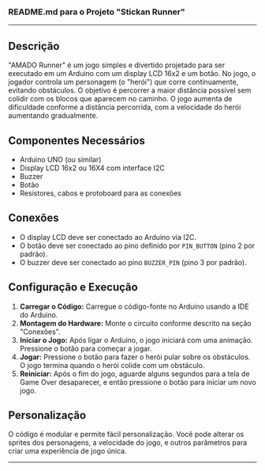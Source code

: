 
### README.md para o Projeto "Stickan Runner"

---

## Descrição
"AMADO Runner" é um jogo simples e divertido projetado para ser executado em um Arduino com um display LCD 16x2 e um botão. No jogo, o jogador controla um personagem (o "herói") que corre continuamente, evitando obstáculos. O objetivo é percorrer a maior distância possível sem colidir com os blocos que aparecem no caminho. O jogo aumenta de dificuldade conforme a distância percorrida, com a velocidade do herói aumentando gradualmente.

## Componentes Necessários
- Arduino UNO (ou similar)
- Display LCD 16x2 ou 16X4 com interface I2C
- Buzzer
- Botão
- Resistores, cabos e protoboard para as conexões

## Conexões
- O display LCD deve ser conectado ao Arduino via I2C.
- O botão deve ser conectado ao pino definido por `PIN_BUTTON` (pino 2 por padrão).
- O buzzer deve ser conectado ao pino `BUZZER_PIN` (pino 3 por padrão).

## Configuração e Execução
1. **Carregar o Código:** Carregue o código-fonte no Arduino usando a IDE do Arduino.
2. **Montagem do Hardware:** Monte o circuito conforme descrito na seção "Conexões".
3. **Iniciar o Jogo:** Após ligar o Arduino, o jogo iniciará com uma animação. Pressione o botão para começar a jogar.
4. **Jogar:** Pressione o botão para fazer o herói pular sobre os obstáculos. O jogo termina quando o herói colide com um obstáculo.
5. **Reiniciar:** Após o fim do jogo, aguarde alguns segundos para a tela de Game Over desaparecer, e então pressione o botão para iniciar um novo jogo.

## Personalização
O código é modular e permite fácil personalização. Você pode alterar os sprites dos personagens, a velocidade do jogo, e outros parâmetros para criar uma experiência de jogo única.

---

